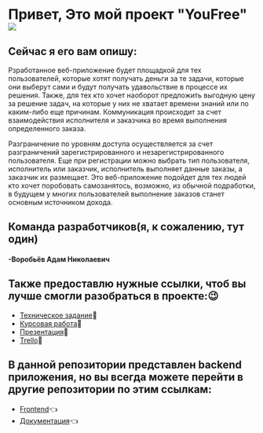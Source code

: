 # Привет, Это мой проект "YouFree"  ![](https://github.com/blackcater/blackcater/raw/main/images/Hi.gif) 
## Сейчас я его вам опишу:
Рзработанное веб-приложение будет площадкой для тех пользователей, которые хотят получать деньги за те задачи, которые они выберут сами и будут получать удавольствие в процессе их решения. Также, для тех кто хочет наоборот предложить выгодную цену за решение задач, на которые у них не хватает времени знаний или по каким-либо еще причинам. Коммуникация происходит за счет взаимодействия исполнителя и заказчика во время выполнения определенного заказа. 

Разграничение по уровням доступа осуществляется за счет разграничений зарегистрированного и незарегистрированного пользователя. Еще при регистрации можно выбрать тип пользователя, исполнитель или заказчик, исполнитель выполняет данные заказы, а заказчик их размещает. Это веб-приложение подойдет для тех людей кто хочет поробовать самозанятось, возможно, из обычной подработки, в будущем у многих пользователей выполнение заказов станет основным источником дохода.
## Команда разработчиков(я, к сожалению, тут один)
#### -Воробьёв Адам Николаевич
## Также предоставлю нужные ссылки, чтоб вы лучше смогли разобраться в проекте::wink:
- [Техническое задание](https://github.com/TheTargetAdam/docs-/blob/main/Tekhnicheskoe_zadanie.pdf):pushpin:
- [Курсовая работа](https://github.com/TheTargetAdam/docs-/blob/main/Kursovaya.pdf):pushpin:
- [Презентация](https://github.com/TheTargetAdam/docs-/blob/main/Kursovaya_prez.pdf):pushpin:
- [Trello](https://trello.com/202297922533):pushpin:

## В данной репозитории представлен backend приложения, но вы всегда можете перейти в другие репозитории по этим ссылкам:
- [Frontend](https://github.com/TheTargetAdam/front):point_left:
- [Документация](https://github.com/TheTargetAdam/docs-):point_left:
